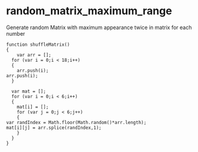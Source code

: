 # random_matrix_maximum_range
Generate random Matrix with maximum appearance twice in matrix for each number


    function shuffleMatrix()
    {
        var arr = [];
      for (var i = 0;i < 18;i++)
      {
        arr.push(i);
    arr.push(i);
      }

      var mat = [];
      for (var i = 0;i < 6;i++)
      {
        mat[i] = [];
        for (var j = 0;j < 6;j++)
        {
    var randIndex = Math.floor(Math.random()*arr.length);
    mat[i][j] = arr.splice(randIndex,1);
        }
      }
    }
